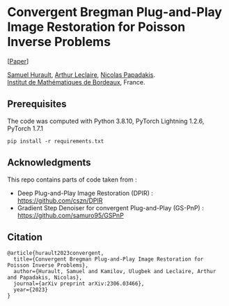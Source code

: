 # Convergent Bregman Plug-and-Play Image Restoration for Poisson Inverse Problems

[[Paper](https://arxiv.org/pdf/2306.03466.pdf)]

[Samuel Hurault](https://www.math.u-bordeaux.fr/~shurault/), [Arthur Leclaire](https://www.math.u-bordeaux.fr/~aleclaire/), [Nicolas Papadakis](https://www.math.u-bordeaux.fr/~npapadak/). \
[Institut de Mathématiques de Bordeaux](https://www.math.u-bordeaux.fr/imb/spip.php), France.


## Prerequisites


The code was computed with Python 3.8.10, PyTorch Lightning 1.2.6, PyTorch 1.7.1

```
pip install -r requirements.txt
```


## Acknowledgments

This repo contains parts of code taken from : 
- Deep Plug-and-Play Image Restoration (DPIR) : https://github.com/cszn/DPIR 
- Gradient Step Denoiser for convergent Plug-and-Play (GS-PnP) : https://github.com/samuro95/GSPnP

## Citation 
```
@article{hurault2023convergent,
  title={Convergent Bregman Plug-and-Play Image Restoration for Poisson Inverse Problems},
  author={Hurault, Samuel and Kamilov, Ulugbek and Leclaire, Arthur and Papadakis, Nicolas},
  journal={arXiv preprint arXiv:2306.03466},
  year={2023}
}

```